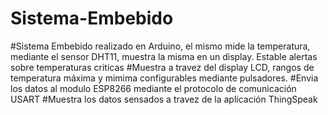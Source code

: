 # Sistema-Embebido
#Sistema Embebido realizado en Arduino, el mismo mide la temperatura, mediante el sensor DHT11, muestra la misma en un display. Estable alertas sobre temperaturas criticas
#Muestra a travez del display LCD, rangos de temperatura máxima y mimima configurables mediante pulsadores.
#Envia los datos al modulo ESP8266 mediante el protocolo de comunicación USART
#Muestra los datos sensados a travez de la aplicación ThingSpeak
